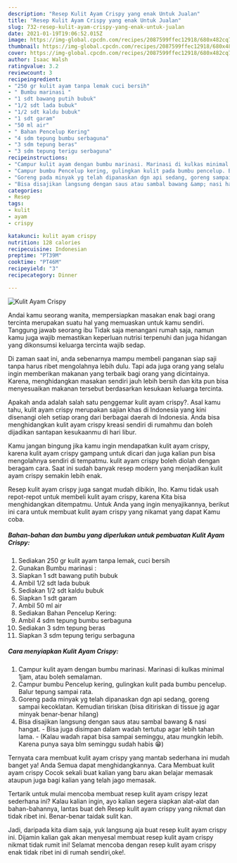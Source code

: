 ```yaml
---
description: "Resep Kulit Ayam Crispy yang enak Untuk Jualan"
title: "Resep Kulit Ayam Crispy yang enak Untuk Jualan"
slug: 732-resep-kulit-ayam-crispy-yang-enak-untuk-jualan
date: 2021-01-19T19:06:52.015Z
image: https://img-global.cpcdn.com/recipes/2087599ffec12918/680x482cq70/kulit-ayam-crispy-foto-resep-utama.jpg
thumbnail: https://img-global.cpcdn.com/recipes/2087599ffec12918/680x482cq70/kulit-ayam-crispy-foto-resep-utama.jpg
cover: https://img-global.cpcdn.com/recipes/2087599ffec12918/680x482cq70/kulit-ayam-crispy-foto-resep-utama.jpg
author: Isaac Walsh
ratingvalue: 3.2
reviewcount: 3
recipeingredient:
- "250 gr kulit ayam tanpa lemak cuci bersih"
- " Bumbu marinasi "
- "1 sdt bawang putih bubuk"
- "1/2 sdt lada bubuk"
- "1/2 sdt kaldu bubuk"
- "1 sdt garam"
- "50 ml air"
- " Bahan Pencelup Kering"
- "4 sdm tepung bumbu serbaguna"
- "3 sdm tepung beras"
- "3 sdm tepung terigu serbaguna"
recipeinstructions:
- "Campur kulit ayam dengan bumbu marinasi. Marinasi di kulkas minimal 1jam, atau boleh semalaman."
- "Campur bumbu Pencelup kering, gulingkan kulit pada bumbu pencelup. Balur tepung sampai rata."
- "Goreng pada minyak yg telah dipanaskan dgn api sedang, goreng sampai kecoklatan. Kemudian tiriskan (bisa ditiriskan di tissue jg agar minyak benar-benar hilang)"
- "Bisa disajikan langsung dengan saus atau sambal bawang &amp; nasi hangat.  Bisa juga disimpan dalam wadah tertutup agar lebih tahan lama.  (Kalau wadah rapat bisa sampai seminggu, atau mungkin lebih. Karena punya saya blm seminggu sudah habis 😁)"
categories:
- Resep
tags:
- kulit
- ayam
- crispy

katakunci: kulit ayam crispy 
nutrition: 128 calories
recipecuisine: Indonesian
preptime: "PT39M"
cooktime: "PT46M"
recipeyield: "3"
recipecategory: Dinner

---
```



![Kulit Ayam Crispy](https://img-global.cpcdn.com/recipes/2087599ffec12918/680x482cq70/kulit-ayam-crispy-foto-resep-utama.jpg)

Andai kamu seorang wanita, mempersiapkan masakan enak bagi orang tercinta merupakan suatu hal yang memuaskan untuk kamu sendiri. Tanggung jawab seorang ibu Tidak saja menangani rumah saja, namun kamu juga wajib memastikan keperluan nutrisi terpenuhi dan juga hidangan yang dikonsumsi keluarga tercinta wajib sedap.

Di zaman  saat ini, anda sebenarnya mampu membeli panganan siap saji tanpa harus ribet mengolahnya lebih dulu. Tapi ada juga orang yang selalu ingin memberikan makanan yang terbaik bagi orang yang dicintainya. Karena, menghidangkan masakan sendiri jauh lebih bersih dan kita pun bisa menyesuaikan makanan tersebut berdasarkan kesukaan keluarga tercinta. 



Apakah anda adalah salah satu penggemar kulit ayam crispy?. Asal kamu tahu, kulit ayam crispy merupakan sajian khas di Indonesia yang kini disenangi oleh setiap orang dari berbagai daerah di Indonesia. Anda bisa menghidangkan kulit ayam crispy kreasi sendiri di rumahmu dan boleh dijadikan santapan kesukaanmu di hari libur.

Kamu jangan bingung jika kamu ingin mendapatkan kulit ayam crispy, karena kulit ayam crispy gampang untuk dicari dan juga kalian pun bisa mengolahnya sendiri di tempatmu. kulit ayam crispy boleh diolah dengan beragam cara. Saat ini sudah banyak resep modern yang menjadikan kulit ayam crispy semakin lebih enak.

Resep kulit ayam crispy juga sangat mudah dibikin, lho. Kamu tidak usah repot-repot untuk membeli kulit ayam crispy, karena Kita bisa menghidangkan ditempatmu. Untuk Anda yang ingin menyajikannya, berikut ini cara untuk membuat kulit ayam crispy yang nikamat yang dapat Kamu coba.

<!--inarticleads1-->

##### Bahan-bahan dan bumbu yang diperlukan untuk pembuatan Kulit Ayam Crispy:

1. Sediakan 250 gr kulit ayam tanpa lemak, cuci bersih
1. Gunakan  Bumbu marinasi :
1. Siapkan 1 sdt bawang putih bubuk
1. Ambil 1/2 sdt lada bubuk
1. Sediakan 1/2 sdt kaldu bubuk
1. Siapkan 1 sdt garam
1. Ambil 50 ml air
1. Sediakan  Bahan Pencelup Kering:
1. Ambil 4 sdm tepung bumbu serbaguna
1. Sediakan 3 sdm tepung beras
1. Siapkan 3 sdm tepung terigu serbaguna




<!--inarticleads2-->

##### Cara menyiapkan Kulit Ayam Crispy:

1. Campur kulit ayam dengan bumbu marinasi. Marinasi di kulkas minimal 1jam, atau boleh semalaman.
1. Campur bumbu Pencelup kering, gulingkan kulit pada bumbu pencelup. Balur tepung sampai rata.
1. Goreng pada minyak yg telah dipanaskan dgn api sedang, goreng sampai kecoklatan. Kemudian tiriskan (bisa ditiriskan di tissue jg agar minyak benar-benar hilang)
1. Bisa disajikan langsung dengan saus atau sambal bawang &amp; nasi hangat.  - Bisa juga disimpan dalam wadah tertutup agar lebih tahan lama.  - (Kalau wadah rapat bisa sampai seminggu, atau mungkin lebih. Karena punya saya blm seminggu sudah habis 😁)




Ternyata cara membuat kulit ayam crispy yang mantab sederhana ini mudah banget ya! Anda Semua dapat menghidangkannya. Cara Membuat kulit ayam crispy Cocok sekali buat kalian yang baru akan belajar memasak ataupun juga bagi kalian yang telah jago memasak.

Tertarik untuk mulai mencoba membuat resep kulit ayam crispy lezat sederhana ini? Kalau kalian ingin, ayo kalian segera siapkan alat-alat dan bahan-bahannya, lantas buat deh Resep kulit ayam crispy yang nikmat dan tidak ribet ini. Benar-benar taidak sulit kan. 

Jadi, daripada kita diam saja, yuk langsung aja buat resep kulit ayam crispy ini. Dijamin kalian gak akan menyesal membuat resep kulit ayam crispy nikmat tidak rumit ini! Selamat mencoba dengan resep kulit ayam crispy enak tidak ribet ini di rumah sendiri,oke!.

